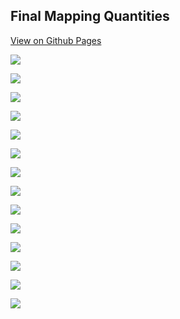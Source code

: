## Final Mapping Quantities

[View on Github Pages](https://marisaruizasari.github.io/nuclear-testing/)

![](images/1.atmospheric_country.png)

![](images/2.lab_country.png)

![](images/3.underground_country.png)

![](images/a.type_country.png)

![](images/b.type_decade_all.png)

![](images/c.underground_decade_country.png)

![](images/d.US_type_year.png)

![](images/US_tests_parties.png)

![](images/nuclearSketches-01.png)

![](images/nuclearSketches-02.png)

![](images/nuclearSketches-03.png)

![](images/Sketch-coded-bars-illustrator.png)

![](images/Sketch-coded-bars.png)

![](images/Sketch-coded-dots.png)
